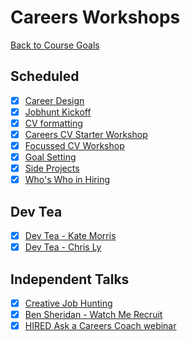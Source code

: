 # Careers Workshops

[Back to Course Goals](../README.md)

## Scheduled

- [x] [Career Design](careers_design_workshop.md)
- [x] [Jobhunt Kickoff](jobhunt_kickoff.md)
- [x] [CV formatting](cv_formatting_workshop.md)
- [x] [Careers CV Starter Workshop](cv_starter_workshop.md)
- [x] [Focussed CV Workshop](focussed_cv_workshop.md)
- [x] [Goal Setting](goal_setting.md)
- [x] [Side Projects](side_projects.md)
- [x] [Who's Who in Hiring](whos_who_in_hiring.md)

## Dev Tea

- [x] [Dev Tea - Kate Morris](dev_tea_kate_morris.md)
- [x] [Dev Tea - Chris Ly](dev_tea_chris_ly.md)

## Independent Talks

- [x] [Creative Job Hunting](creative_job_hunting.md)
- [x] [Ben Sheridan - Watch Me Recruit](watch_me_recruit.md)
- [x] [HIRED Ask a Careers Coach webinar](hired_ask_a_careers_coach.md)

